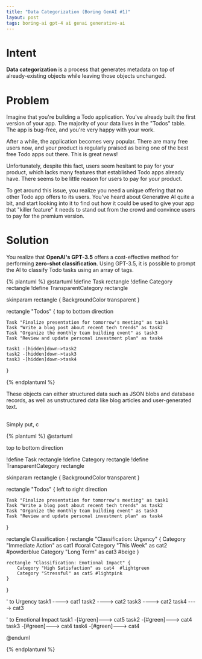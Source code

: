 ```yaml
---
title: "Data Categorization (Boring GenAI #1)"
layout: post
tags: boring-ai gpt-4 ai genai generative-ai
---
```


# Intent

**Data categorization** is a process that generates metadata on top of already-existing objects while leaving those objects unchanged. 

# Problem

Imagine that you're building a Todo application. You've already built the first version of your app. The majority of your data lives in the "Todos" table. The app is bug-free, and you're very happy with your work.

After a while, the application becomes very popular. There are many free users now, and your product is regularly praised as being one of the best free Todo apps out there. This is great news!

Unfortunately, despite this fact, users seem hesitant to pay for your product, which lacks many features that established Todo apps already have. There seems to be little reason for users to pay for your product. 

To get around this issue, you realize you need a unique offering that no other Todo app offers to its users. You've heard about Generative AI quite a bit, and start looking into it to find out how it could be used to give your app that "killer feature" it needs to stand out from the crowd and convince users to pay for the premium version.


# Solution

You realize that **OpenAI's GPT-3.5** offers a cost-effective method for performing **zero-shot classification**. Using GPT-3.5,  it is possible to prompt the AI to classify Todo tasks using an array of tags.



{% plantuml %}
@startuml
!define Task rectangle
!define Category rectangle
!define TransparentCategory rectangle

skinparam rectangle {
    BackgroundColor transparent
}

rectangle "Todos" {
    top to bottom direction

    Task "Finalize presentation for tomorrow's meeting" as task1
    Task "Write a blog post about recent tech trends" as task2
    Task "Organize the monthly team building event" as task3
    Task "Review and update personal investment plan" as task4

    task1 -[hidden]down->task2
    task2 -[hidden]down->task3
    task3 -[hidden]down->task4
}

{% endplantuml %}


These objects can either structured data such as JSON blobs and database records, as well as unstructured data like blog articles and user-generated text.

##

Simply put, c

{% plantuml %}
@startuml

top to bottom direction

!define Task rectangle
!define Category rectangle
!define TransparentCategory rectangle

skinparam rectangle {
    BackgroundColor transparent
}

rectangle "Todos" {
    left to right direction

    Task "Finalize presentation for tomorrow's meeting" as task1
    Task "Write a blog post about recent tech trends" as task2
    Task "Organize the monthly team building event" as task3
    Task "Review and update personal investment plan" as task4
}

rectangle Classification {
    rectangle "Classification: Urgency" {
        Category "Immediate Action" as cat1 #coral
        Category "This Week" as cat2 #powderblue
        Category "Long Term" as cat3 #beige
    }

    rectangle "Classification: Emotional Impact" {
        Category "High Satisfaction" as cat4  #lightgreen
        Category "Stressful" as cat5 #lightpink
    }
}

' to Urgency
task1 ----> cat1
task2 ----> cat2
task3 ----> cat2
task4 ----> cat3

' to Emotional Impact
task1 -[#green]---> cat5
task2 -[#green]---> cat4
task3 -[#green]---> cat4
task4 -[#green]---> cat4

@enduml


{% endplantuml %}